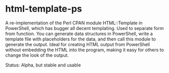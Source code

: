 # html-template-ps
A re-implementation of the Perl CPAN module HTML::Template in PowerShell, which has bugger all decent templating. Used to separate form from function. You can generate data structures in PowerShell, write a template file with placeholders for the data, and then call this module to generate the output. Ideal for creating HTML output from PowerShell without embedding the HTML into the program, making it easy for others to change the look of the output.

Status: Alpha, but stable and usable

